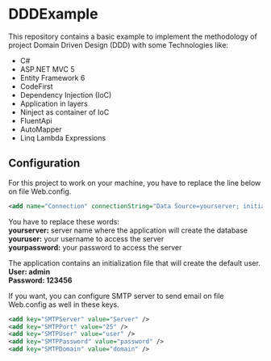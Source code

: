 # DDDExample

This repository contains a basic example to implement the methodology of project Domain Driven Design (DDD) with some Technologies like:
- C#
- ASP.NET MVC 5
- Entity Framework 6
- CodeFirst
- Dependency Injection (IoC)
- Application in layers
- Ninject as container of IoC
- FluentApi
- AutoMapper
- Linq Lambda Expressions

## Configuration

For this project to work on your machine, you have to replace the line below on file Web.config.

```xml
<add name="Connection" connectionString="Data Source=yourserver; initial catalog=DbExample;user id=youruser;password=yourpassword;" providerName="System.Data.SqlClient" />
```
You have to replace these words:<br />
**yourserver:** server name where the application will create the database<br />
**youruser:** your username to access the server<br />
**yourpassword:** your password to access the server<br />

The application contains an initialization file that will create the default user.<br />
**User: admin**<br />
**Password: 123456**<br />

If you want, you can configure SMTP server to send email on file Web.config as well in these keys.

```xml
<add key="SMTPServer" value="Server" />
<add key="SMTPPort" value="25" />
<add key="SMTPUser" value="user" />
<add key="SMTPPassword" value="password" />
<add key="SMTPDomain" value="domain" />
```
